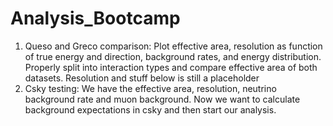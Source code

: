 # Analysis_Bootcamp

1) Queso and Greco comparison: Plot effective area, resolution as function of true energy and direction, background rates, and energy distribution. Properly split into interaction types and compare effective area of both datasets. Resolution and stuff below is still a placeholder
2) Csky testing: We have the effective area, resolution, neutrino background rate and muon background. Now we want to calculate background expectations in csky and then start our analysis.
